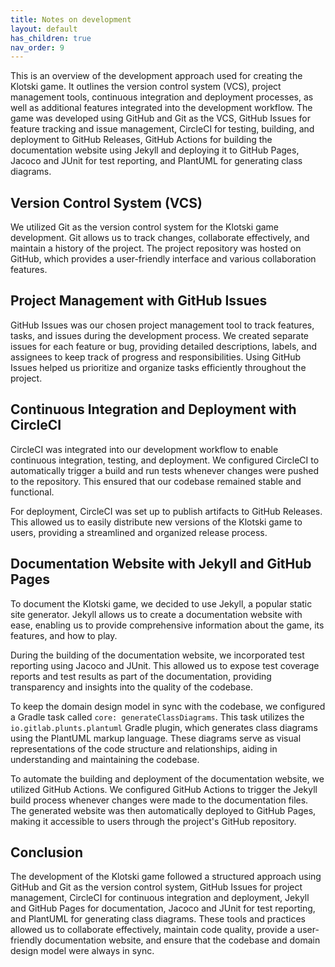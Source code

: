 ```yaml
---
title: Notes on development
layout: default
has_children: true
nav_order: 9
---
```


This is an overview of the development approach used for creating the Klotski game. It outlines the
version control system (VCS), project management tools, continuous integration and deployment processes, as well as
additional features integrated into the development workflow. The game was developed using GitHub and Git as the VCS,
GitHub Issues for feature tracking and issue management, CircleCI for testing, building, and deployment to GitHub
Releases, GitHub Actions for building the documentation website using Jekyll and deploying it to GitHub Pages, Jacoco
and JUnit for test reporting, and PlantUML for generating class diagrams.

## Version Control System (VCS)

We utilized Git as the version control system for the Klotski game development. Git allows us to track changes,
collaborate effectively, and maintain a history of the project. The project repository was hosted on GitHub, which
provides a user-friendly interface and various collaboration features.

## Project Management with GitHub Issues

GitHub Issues was our chosen project management tool to track features, tasks, and issues during the development
process. We created separate issues for each feature or bug, providing detailed descriptions, labels, and assignees to
keep track of progress and responsibilities. Using GitHub Issues helped us prioritize and organize tasks efficiently
throughout the project.

## Continuous Integration and Deployment with CircleCI

CircleCI was integrated into our development workflow to enable continuous integration, testing, and deployment. We
configured CircleCI to automatically trigger a build and run tests whenever changes were pushed to the repository. This
ensured that our codebase remained stable and functional.

For deployment, CircleCI was set up to publish artifacts to GitHub Releases. This allowed us to easily distribute new
versions of the Klotski game to users, providing a streamlined and organized release process.

## Documentation Website with Jekyll and GitHub Pages

To document the Klotski game, we decided to use Jekyll, a popular static site generator. Jekyll allows us to create a
documentation website with ease, enabling us to provide comprehensive information about the game, its features, and how
to play.

During the building of the documentation website, we incorporated test reporting using Jacoco and JUnit. This allowed us
to expose test coverage reports and test results as part of the documentation, providing transparency and insights into
the quality of the codebase.

To keep the domain design model in sync with the codebase, we configured a Gradle task called `core:
generateClassDiagrams`. This task utilizes the `io.gitlab.plunts.plantuml` Gradle plugin, which generates class diagrams
using the PlantUML markup language. These diagrams serve as visual representations of the code structure and
relationships, aiding in understanding and maintaining the codebase.

To automate the building and deployment of the documentation website, we utilized GitHub Actions. We configured GitHub
Actions to trigger the Jekyll build process whenever changes were made to the documentation files. The generated website
was then automatically deployed to GitHub Pages, making it accessible to users through the project's GitHub repository.

## Conclusion

The development of the Klotski game followed a structured approach using GitHub and Git as the version control system,
GitHub Issues for project management, CircleCI for continuous integration and deployment, Jekyll and GitHub Pages for
documentation, Jacoco and JUnit for test reporting, and PlantUML for generating class diagrams. These tools and
practices allowed us to collaborate effectively, maintain code quality, provide a user-friendly documentation website,
and ensure that the codebase and domain design model were always in sync.
